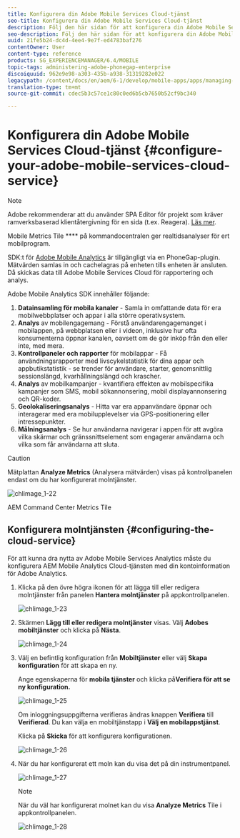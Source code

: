 ```yaml
---
title: Konfigurera din Adobe Mobile Services Cloud-tjänst
seo-title: Konfigurera din Adobe Mobile Services Cloud-tjänst
description: Följ den här sidan för att konfigurera din Adobe Mobile Services Cloud-tjänst.
seo-description: Följ den här sidan för att konfigurera din Adobe Mobile Services Cloud-tjänst.
uuid: 21fe5b24-dc4d-4ee4-9e7f-ed4783baf276
contentOwner: User
content-type: reference
products: SG_EXPERIENCEMANAGER/6.4/MOBILE
topic-tags: administering-adobe-phonegap-enterprise
discoiquuid: 962e9e98-a303-435b-a938-31319282e022
legacypath: /content/docs/en/aem/6-1/develop/mobile-apps/apps/managing-aem-mobile-apps/configure-your-adobe-phonegap-build-cloud-service1
translation-type: tm+mt
source-git-commit: cdec5b3c57ce1c80c0ed6b5cb7650b52cf9bc340

---
```



# Konfigurera din Adobe Mobile Services Cloud-tjänst {#configure-your-adobe-mobile-services-cloud-service}

>[!NOTE]
>
>Adobe rekommenderar att du använder SPA Editor för projekt som kräver ramverksbaserad klientåtergivning för en sida (t.ex. Reagera). [Läs mer](/help/sites-developing/spa-overview.md).

Mobile Metrics Tile **** på kommandocentralen ger realtidsanalyser för ert mobilprogram.

SDK:t för [Adobe Mobile Analytics](https://www.adobe.com/ca/solutions/digital-analytics/mobile-web-apps-analytics.html) är tillgängligt via en PhoneGap-plugin. Mätvärden samlas in och cachelagras på enheten tills enheten är ansluten. Då skickas data till Adobe Mobile Services Cloud för rapportering och analys.

Adobe Mobile Analytics SDK innehåller följande:

1. **Datainsamling för mobila kanaler** - Samla in omfattande data för era mobilwebbplatser och appar i alla större operativsystem.
1. **Analys** av mobilengagemang - Förstå användarengagemanget i mobilappen, på webbplatsen eller i videon, inklusive hur ofta konsumenterna öppnar kanalen, oavsett om de gör inköp från den eller inte, med mera.
1. **Kontrollpaneler och rapporter** för mobilappar - Få användningsrapporter med livscykelstatistik för dina appar och appbutikstatistik - se trender för användare, starter, genomsnittlig sessionslängd, kvarhållningslängd och krascher.
1. **Analys** av mobilkampanjer - kvantifiera effekten av mobilspecifika kampanjer som SMS, mobil sökannonsering, mobil displayannonsering och QR-koder.
1. **Geolokaliseringsanalys** - Hitta var era appanvändare öppnar och interagerar med era mobilupplevelser via GPS-positionering eller intressepunkter.
1. **Målningsanalys** - Se hur användarna navigerar i appen för att avgöra vilka skärmar och gränssnittselement som engagerar användarna och vilka som får användarna att sluta.

>[!CAUTION]
>
>Mätplattan **Analyze Metrics** (Analysera mätvärden) visas på kontrollpanelen endast om du har konfigurerat molntjänster.

![chlimage_1-22](assets/chlimage_1-22.png)

AEM Command Center Metrics Tile

## Konfigurera molntjänsten {#configuring-the-cloud-service}

För att kunna dra nytta av Adobe Mobile Services Analytics måste du konfigurera AEM Mobile Analytics Cloud-tjänsten med din kontoinformation för Adobe Analytics.

1. Klicka på den övre högra ikonen för att lägga till eller redigera molntjänster från panelen **Hantera molntjänster** på appkontrollpanelen.

   ![chlimage_1-23](assets/chlimage_1-23.png)

1. Skärmen **Lägg till eller redigera molntjänster** visas. Välj **Adobes mobiltjänster** och klicka på **Nästa**.

   ![chlimage_1-24](assets/chlimage_1-24.png)

1. Välj en befintlig konfiguration från **Mobiltjänster** eller välj **Skapa konfiguration** för att skapa en ny.

   Ange egenskaperna för **mobila tjänster** och klicka på&#x200B;**Verifiera för att se ny konfiguration.**

   ![chlimage_1-25](assets/chlimage_1-25.png)

   Om inloggningsuppgifterna verifieras ändras knappen **Verifiera** till **Verifierad**. Du kan välja en mobiltjänstapp i **Välj en mobilappstjänst**.

   Klicka på **Skicka** för att konfigurera konfigurationen.

   ![chlimage_1-26](assets/chlimage_1-26.png)

1. När du har konfigurerat ett moln kan du visa det på din instrumentpanel.

   ![chlimage_1-27](assets/chlimage_1-27.png)

   >[!NOTE]
   >
   >När du väl har konfigurerat molnet kan du visa **Analyze Metrics** Tile i appkontrollpanelen.

   ![chlimage_1-28](assets/chlimage_1-28.png)

